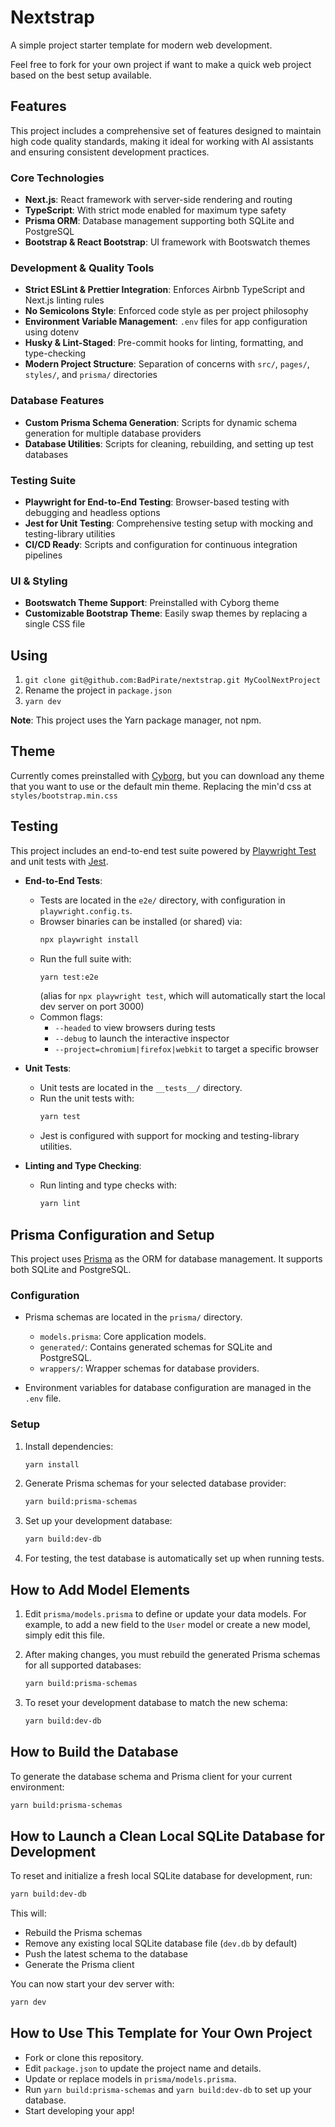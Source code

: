 # Nextstrap

A simple project starter template for modern web development.

Feel free to fork for your own project if want to make a quick web project based on the best setup available.

## Features

This project includes a comprehensive set of features designed to maintain high code quality standards, making it ideal for working with AI assistants and ensuring consistent development practices.

### Core Technologies

- **Next.js**: React framework with server-side rendering and routing
- **TypeScript**: With strict mode enabled for maximum type safety
- **Prisma ORM**: Database management supporting both SQLite and PostgreSQL
- **Bootstrap & React Bootstrap**: UI framework with Bootswatch themes

### Development & Quality Tools

- **Strict ESLint & Prettier Integration**: Enforces Airbnb TypeScript and Next.js linting rules
- **No Semicolons Style**: Enforced code style as per project philosophy
- **Environment Variable Management**: `.env` files for app configuration using dotenv
- **Husky & Lint-Staged**: Pre-commit hooks for linting, formatting, and type-checking
- **Modern Project Structure**: Separation of concerns with `src/`, `pages/`, `styles/`, and `prisma/` directories

### Database Features

- **Custom Prisma Schema Generation**: Scripts for dynamic schema generation for multiple database providers
- **Database Utilities**: Scripts for cleaning, rebuilding, and setting up test databases

### Testing Suite

- **Playwright for End-to-End Testing**: Browser-based testing with debugging and headless options
- **Jest for Unit Testing**: Comprehensive testing setup with mocking and testing-library utilities
- **CI/CD Ready**: Scripts and configuration for continuous integration pipelines

### UI & Styling

- **Bootswatch Theme Support**: Preinstalled with Cyborg theme
- **Customizable Bootstrap Theme**: Easily swap themes by replacing a single CSS file

## Using

1. `git clone git@github.com:BadPirate/nextstrap.git MyCoolNextProject`
2. Rename the project in `package.json`
3. `yarn dev`

**Note**: This project uses the Yarn package manager, not npm.

## Theme

Currently comes preinstalled with [Cyborg](https://bootswatch.com/cyborg/), but you can download any theme that you want to use or the default min theme. Replacing the min'd css at `styles/bootstrap.min.css`

## Testing

This project includes an end-to-end test suite powered by [Playwright Test](https://playwright.dev) and unit tests with [Jest](https://jestjs.io/).

- **End-to-End Tests**:

  - Tests are located in the `e2e/` directory, with configuration in `playwright.config.ts`.
  - Browser binaries can be installed (or shared) via:
    ```bash
    npx playwright install
    ```
  - Run the full suite with:
    ```bash
    yarn test:e2e
    ```
    (alias for `npx playwright test`, which will automatically start the local dev server on port 3000)
  - Common flags:
    - `--headed` to view browsers during tests
    - `--debug` to launch the interactive inspector
    - `--project=chromium|firefox|webkit` to target a specific browser

- **Unit Tests**:

  - Unit tests are located in the `__tests__/` directory.
  - Run the unit tests with:
    ```bash
    yarn test
    ```
  - Jest is configured with support for mocking and testing-library utilities.

- **Linting and Type Checking**:
  - Run linting and type checks with:
    ```bash
    yarn lint
    ```

## Prisma Configuration and Setup

This project uses [Prisma](https://www.prisma.io/) as the ORM for database management. It supports both SQLite and PostgreSQL.

### Configuration

- Prisma schemas are located in the `prisma/` directory.

  - `models.prisma`: Core application models.
  - `generated/`: Contains generated schemas for SQLite and PostgreSQL.
  - `wrappers/`: Wrapper schemas for database providers.

- Environment variables for database configuration are managed in the `.env` file.

### Setup

1. Install dependencies:

   ```bash
   yarn install
   ```

2. Generate Prisma schemas for your selected database provider:

   ```bash
   yarn build:prisma-schemas
   ```

3. Set up your development database:

   ```bash
   yarn build:dev-db
   ```

4. For testing, the test database is automatically set up when running tests.

## How to Add Model Elements

1. Edit `prisma/models.prisma` to define or update your data models. For example, to add a new field to the `User` model or create a new model, simply edit this file.
2. After making changes, you must rebuild the generated Prisma schemas for all supported databases:

   ```bash
   yarn build:prisma-schemas
   ```

3. To reset your development database to match the new schema:

   ```bash
   yarn build:dev-db
   ```

## How to Build the Database

To generate the database schema and Prisma client for your current environment:

```bash
yarn build:prisma-schemas
```

## How to Launch a Clean Local SQLite Database for Development

To reset and initialize a fresh local SQLite database for development, run:

```bash
yarn build:dev-db
```

This will:

- Rebuild the Prisma schemas
- Remove any existing local SQLite database file (`dev.db` by default)
- Push the latest schema to the database
- Generate the Prisma client

You can now start your dev server with:

```bash
yarn dev
```

## How to Use This Template for Your Own Project

- Fork or clone this repository.
- Edit `package.json` to update the project name and details.
- Update or replace models in `prisma/models.prisma`.
- Run `yarn build:prisma-schemas` and `yarn build:dev-db` to set up your database.
- Start developing your app!

